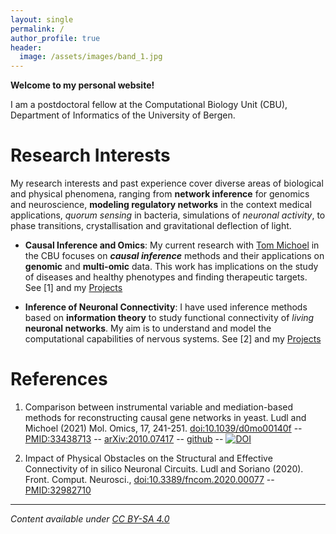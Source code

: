 ```yaml
---
layout: single
permalink: /
author_profile: true
header:
  image: /assets/images/band_1.jpg
---
```


**Welcome to my personal website!**

I am a postdoctoral fellow at the Computational Biology Unit (CBU), Department of Informatics of the  University of Bergen.

# Research Interests

My research interests and past experience cover diverse areas of biological and physical phenomena, ranging from **network inference** for genomics and neuroscience, **modeling regulatory networks** in the context medical applications, *quorum sensing* in bacteria, simulations of *neuronal activity*, to phase transitions, crystallisation and gravitational deflection of light.

- **Causal Inference and Omics**: 
My current research with [Tom Michoel](https://lab.michoel.info/) in the CBU focuses on ***causal inference*** methods and their applications on **genomic** and **multi-omic** data. This work has implications on the study of diseases and healthy phenotypes and finding therapeutic targets. See [1] and my [Projects](/projects/)

- **Inference of Neuronal Connectivity**: I have used inference methods based on **information theory** to study functional connectivity of *living* **neuronal networks**. My aim is to understand and model the computational capabilities of nervous systems. See [2] and my [Projects](/projects/)

# References

1. Comparison between instrumental variable and mediation-based methods for reconstructing causal gene networks in yeast. Ludl and Michoel (2021) Mol. Omics, 17, 241-251. [doi:10.1039/d0mo00140f](https://dx.doi.org/10.1039/d0mo00140f) -- [PMID:33438713](https://pubmed.ncbi.nlm.nih.gov/33438713/) -- [arXiv:2010.07417](https://arxiv.org/abs/2010.07417) -- [github](https://github.com/michoel-lab/FindrCausalNetworkInferenceOnYeast) -- [![DOI](https://zenodo.org/badge/313364218.svg)](https://zenodo.org/badge/latestdoi/313364218)

2. Impact of Physical Obstacles on the Structural and Effective Connectivity of in silico Neuronal Circuits. Ludl and Soriano (2020). Front. Comput. Neurosci., [doi:10.3389/fncom.2020.00077](https://dx.doi.org/10.3389/fncom.2020.00077) -- [PMID:32982710](https://pubmed.ncbi.nlm.nih.gov/33438713/)

----

*Content available under [CC BY-SA 4.0](https://creativecommons.org/licenses/by-sa/4.0/)*

